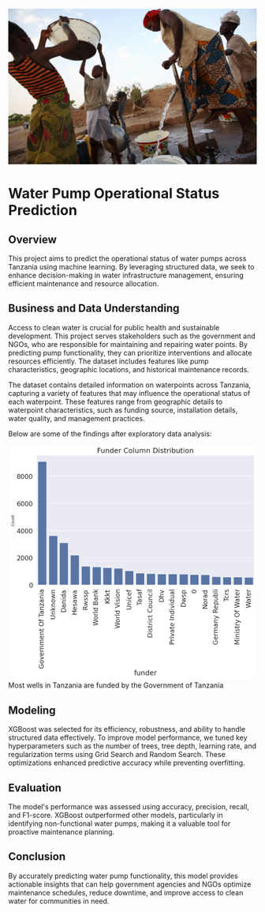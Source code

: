 ![Local Image](Images/well.jpg)
# Water Pump Operational Status Prediction

## Overview
This project aims to predict the operational status of water pumps across Tanzania using machine learning. By leveraging structured data, we seek to enhance decision-making in water infrastructure management, ensuring efficient maintenance and resource allocation.

## Business and Data Understanding
Access to clean water is crucial for public health and sustainable development. This project serves stakeholders such as the government and NGOs, who are responsible for maintaining and repairing water points. By predicting pump functionality, they can prioritize interventions and allocate resources efficiently. The dataset includes features like pump characteristics, geographic locations, and historical maintenance records.

The dataset contains detailed information on waterpoints across Tanzania, capturing a variety of features that may influence the operational status of each waterpoint. These features range from geographic details to waterpoint characteristics, such as funding source, installation details, water quality, and management practices.

Below are some of the findings after exploratory data analysis:

![Local Image](Images/funder.png)
Most wells in Tanzania are funded by the Government of Tanzania


## Modeling
XGBoost was selected for its efficiency, robustness, and ability to handle structured data effectively. To improve model performance, we tuned key hyperparameters such as the number of trees, tree depth, learning rate, and regularization terms using Grid Search and Random Search. These optimizations enhanced predictive accuracy while preventing overfitting.

## Evaluation
The model's performance was assessed using accuracy, precision, recall, and F1-score. XGBoost outperformed other models, particularly in identifying non-functional water pumps, making it a valuable tool for proactive maintenance planning.

## Conclusion
By accurately predicting water pump functionality, this model provides actionable insights that can help government agencies and NGOs optimize maintenance schedules, reduce downtime, and improve access to clean water for communities in need.

